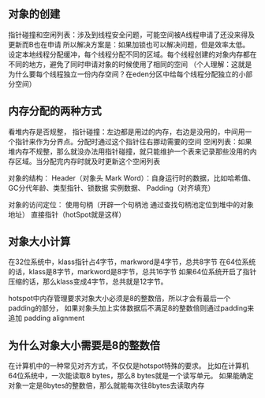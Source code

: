## 对象的创建

指针碰撞和空闲列表：涉及到线程安全问题，可能空间被A线程申请了还没来得及更新而B也在申请
所以解决方案是：如果加锁也可以解决问题，但是效率太低。
设定本地线程分配缓冲，每个线程分配不同的区域。每个线程创建的对象内存都在不同的地方，避免了同时申请对象的时候使用了相同的空间
（个人理解：这就是为什么要每个线程独立一份内存空间？在eden分区中给每个线程分配独立的小部分空间）

## 内存分配的两种方式 
看堆内存是否规整，
指针碰撞：左边都是用过的内存，右边是没用的，中间用一个指针来作为分界点。分配时通过这个指针往右挪动需要的空间
空闲列表：如果堆内存不规整，那么就没办法用指针碰撞，就只能维护一个表来记录那些没用的内存区域。当分配完内存时就及时更新这个空闲列表

对象的结构：
Header（对象头 Mark Word）：自身运行时的数据，比如哈希值、GC分代年龄、类型指针、锁数据
实例数据、
Padding（对齐填充）


对象的访问定位：
使用句柄（开辟一个句柄池 通过查找句柄池定位到堆中的对象地址）
直接指针（hotSpot就是这样）


## 对象大小计算

在32位系统中，klass指针占4字节，markword是4字节，总共8字节
在64位系统的话，klass是8字节，markword是8字节，总共16字节
如果64位系统开启了指针压缩的话，那么klass变成4字节，总共就是12字节。

hotspot中内存管理要求对象大小必须是8的整数倍，所以才会有最后一个padding的部分，
如果对象头加上实体数据后不满足8的整数倍则通过padding来追加 padding alignment

## 为什么对象大小需要是8的整数倍

在计算机中的一种常见对齐方式，不仅仅是hotspot特殊的要求。
比如在计算机64位系统中，一次能读取8 bytes，那么8 bytes就是一个读写单元。
如果能确定对象一定是8bytes的整数倍，那么就能每次往8bytes去读取内存



